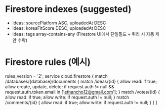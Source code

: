 # Firestore indexes (suggested)
- ideas: sourcePlatform ASC, uploadedAt DESC
- ideas: koreaFitScore DESC, uploadedAt DESC
- ideas: tags array-contains-any (Firestore UI에서 단일필드 + 쿼리 시 자동 제안 수락)

# Firestore rules (예시)
rules_version = '2';
service cloud.firestore {
  match /databases/{database}/documents {
    match /ideas/{id} {
      allow read: if true;
      allow create, update, delete: if request.auth != null
        && request.auth.token.email in ['ethancho12@gmail.com'];
    }
    match /votes/{id} {
      allow read: if true;
      allow write: if request.auth != null;
    }
    match /comments/{id} {
      allow read: if true;
      allow write: if request.auth != null;
    }
  }
}